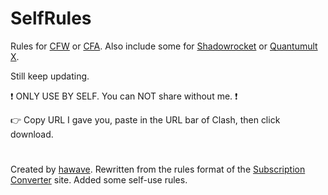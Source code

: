 # SelfRules

Rules for [CFW](https://github.com/Fndroid/clash_for_windows_pkg/releases) or [CFA](https://github.com/Kr328/ClashForAndroid/releases). Also include some for [Shadowrocket](https://apps.apple.com/app/shadowrocket/id932747118) or [Quantumult X](https://apps.apple.com/app/quantumult-x/id1443988620).

Still keep updating.

❗ ONLY USE BY SELF. You can NOT share without me. ❗

👉 Copy URL I gave you, paste in the URL bar of Clash, then click download.
#
Created by [hawave](https://t.me/omple). Rewritten from the rules format of the [Subscription Converter](https://sublink.dev) site. Added some self-use rules.

